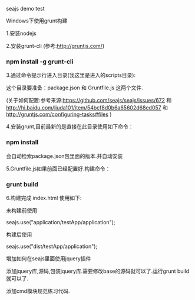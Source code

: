 seajs demo test

Windows下使用grunt构建

1.安装nodejs  

2.安装grunt-cli (参考:http://gruntjs.com/)
### npm install -g grunt-cli
3.通过命令提示行进入目录(我这里是进入的scripts目录):

这个目录要准备：package.json 和 Gruntfile.js 这两个文件.

(关于如何配置:参考来源:https://github.com/seajs/seajs/issues/672 和
http://hi.baidu.com/liuda101/item/54bcf8d0b6a65602d68ed057 和 
http://gruntjs.com/configuring-tasks#files )

4.安装grunt,目前最新的是直接在此目录使用如下命令：
### npm install  
会自动检索package.json包里面的版本.并自动安装

5.Gruntfile.js如果前面已经配置好.构建命令：
### grunt build

6.构建完成 index.html 使用如下:

未构建前使用

seajs.use("application/testApp/application");

构建后使用

seajs.use("dist/testApp/application");

增加如何在seajs里面使用jquery插件

添加jquery库,源码,包装jquery库.需要修改base的源码就可以了.运行grunt build就可以了.

添加cmd模块规范练习代码.